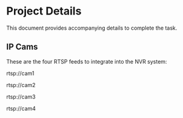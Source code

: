 # Project Details

This document provides accompanying details to complete the task. 

## IP Cams

These are the four RTSP feeds to integrate into the NVR system:

rtsp://cam1

rtsp://cam2

rtsp://cam3

rtsp://cam4